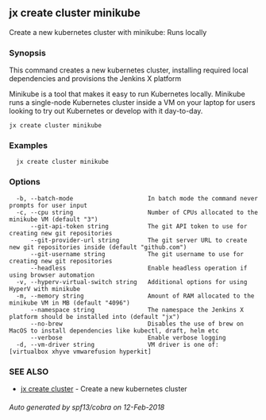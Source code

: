 ## jx create cluster minikube

Create a new kubernetes cluster with minikube: Runs locally

### Synopsis


This command creates a new kubernetes cluster, installing required local dependencies and provisions the Jenkins X platform 

Minikube is a tool that makes it easy to run Kubernetes locally. Minikube runs a single-node Kubernetes cluster inside a VM on your laptop for users looking to try out Kubernetes or develop with it day-to-day.

```
jx create cluster minikube
```

### Examples

```
  jx create cluster minikube
```

### Options

```
  -b, --batch-mode                     In batch mode the command never prompts for user input
  -c, --cpu string                     Number of CPUs allocated to the minikube VM (default "3")
      --git-api-token string           The git API token to use for creating new git repositories
      --git-provider-url string        The git server URL to create new git repositories inside (default "github.com")
      --git-username string            The git username to use for creating new git repositories
      --headless                       Enable headless operation if using browser automation
  -v, --hyperv-virtual-switch string   Additional options for using HyperV with minikube
  -m, --memory string                  Amount of RAM allocated to the minikube VM in MB (default "4096")
      --namespace string               The namespace the Jenkins X platform should be installed into (default "jx")
      --no-brew                        Disables the use of brew on MacOS to install dependencies like kubectl, draft, helm etc
      --verbose                        Enable verbose logging
  -d, --vm-driver string               VM driver is one of: [virtualbox xhyve vmwarefusion hyperkit]
```

### SEE ALSO
* [jx create cluster](jx_create_cluster.md)	 - Create a new kubernetes cluster

###### Auto generated by spf13/cobra on 12-Feb-2018
